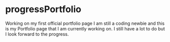 # progressPortfolio
Working on my first official portfolio page
I am still a coding newbie and this is my Portfolio page that I am currently working on. 
I still have a lot to do but I look forward to the progress.
